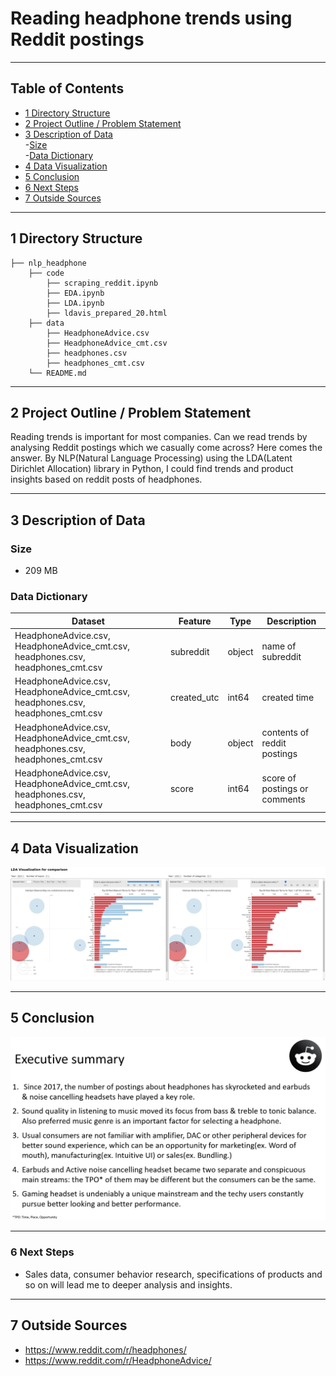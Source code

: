 # Reading headphone trends using Reddit postings
---

## Table of Contents
- [1 Directory Structure](#1-Directory-Structure)<br>
- [2 Project Outline / Problem Statement](#2-Project-Outline-/-Problem-Statement)<br>
- [3 Description of Data](#3-Description-of-Data)<br>
 -[Size](#Size)<br>
 -[Data Dictionary](#Data-Dictionary)<br>
- [4 Data Visualization](#4-Data-Visualization)<br>
- [5 Conclusion](#5-Conclusion)<br>
- [6 Next Steps](#6-Next-Steps)<br>
- [7 Outside Sources](#7-Outside-Sources)<br>


---
## 1 Directory Structure

```
├── nlp_headphone
    ├── code
        ├── scraping_reddit.ipynb
        ├── EDA.ipynb
        ├── LDA.ipynb
        ├── ldavis_prepared_20.html
    ├── data
        ├── HeadphoneAdvice.csv
        ├── HeadphoneAdvice_cmt.csv
        ├── headphones.csv
        ├── headphones_cmt.csv
    └── README.md
```
---
## 2 Project Outline / Problem Statement

Reading trends is important for most companies. Can we read trends by analysing Reddit postings which we casually come across? Here comes the answer. By NLP(Natural Language Processing) using the LDA(Latent Dirichlet Allocation) library in Python, I could find trends and product insights based on reddit posts of headphones.

---
## 3 Description of Data

### Size
- 209 MB

### Data Dictionary
|Dataset|Feature|Type|Description|
|---|---|---|---|
|HeadphoneAdvice.csv, HeadphoneAdvice_cmt.csv, headphones.csv, headphones_cmt.csv | subreddit | object | name of subreddit |
|HeadphoneAdvice.csv, HeadphoneAdvice_cmt.csv, headphones.csv, headphones_cmt.csv | created_utc | int64 | created time |
|HeadphoneAdvice.csv, HeadphoneAdvice_cmt.csv, headphones.csv, headphones_cmt.csv | body | object | contents of reddit postings |
|HeadphoneAdvice.csv, HeadphoneAdvice_cmt.csv, headphones.csv, headphones_cmt.csv | score | int64 | score of postings or comments |

---

## 4 Data Visualization
<img src="./img/lda.png">

---
## 5 Conclusion
<img src="./img/executive_summary.jpg">

---
### 6 Next Steps

- Sales data, consumer behavior research, specifications of products and so on will lead me to deeper analysis and insights.

---
## 7 Outside Sources

- https://www.reddit.com/r/headphones/
- https://www.reddit.com/r/HeadphoneAdvice/


```

```
